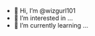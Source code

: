 - 👋 Hi, I’m @wizgurl101
- 👀 I’m interested in ...
- 🌱 I’m currently learning ...


<!---
wizgurl101/wizgurl101 is a ✨ special ✨ repository because its `README.md` (this file) appears on your GitHub profile.
You can click the Preview link to take a look at your changes.
--->

